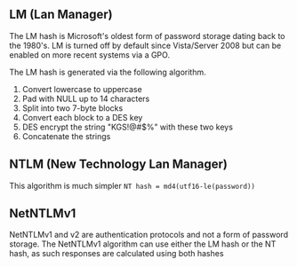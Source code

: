 LM (Lan Manager)
----------------
The LM hash is Microsoft's oldest form of password storage dating back to the 1980's. LM is turned off by default since Vista/Server 2008 but can be enabled on more recent systems via a GPO.

The LM hash is generated via the following algorithm.

1. Convert lowercase to uppercase
2. Pad with NULL up to 14 characters 
3. Split into two 7-byte blocks
4. Convert each block to a DES key 
5. DES encrypt the string "KGS!@#$%" with these two keys
6. Concatenate the strings

NTLM (New Technology Lan Manager)
----
This algorithm is much simpler
`NT hash = md4(utf16-le(password))`

NetNTLMv1
---------
NetNTLMv1 and v2 are authentication protocols and not a form of password storage. The NetNTLMv1 algorithm can use either the LM hash or the NT hash, as such responses are calculated using both hashes
